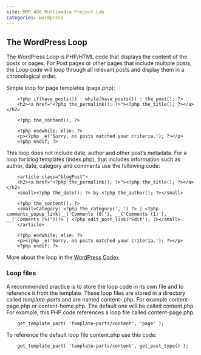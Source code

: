 ```yaml
---
site: MMP 460 Multimedia Project Lab
categories: wordpress 
---
```


## The WordPress Loop

The WordPress *Loop* is PHP/HTML code that displays the content of the posts or pages. For Post pages or other pages that include multiple posts, the Loop code will loop through all relevant posts and display them in a chronological order.

Simple loop for page templates (page.php):

        <?php if(have_posts()) : while(have_posts()) : the_post(); ?>
        <h2><a href="<?php the_permalink(); ?>"><?php the_title(); ?></a></h2>

        <?php the_content(); ?>

        <?php endwhile; else: ?>
        <p><?php _e('Sorry, no posts matched your criteria.'); ?></p>
        <?php endif; ?>

This loop does not include date, author and other post’s metadata. For a loop for blog templates (index.php), that includes information such as author, date, category and comments use the following code:

<?php if(have_posts()) : while(have_posts()) : the_post(); ?>

        <article class="blogPost">
        <h2><a href="<?php the_permalink(); ?>"><?php the_title(); ?></a></h2>
        <small><?php the_date(); ?> by <?php the_author(); ?></small>

        <?php the_content(); ?>
        <small>Category: <?php the_category(', ') ?> | <?php comments_popup_link(__('Comments (0)'), __('Comments (1)'), __('Comments (%)'))?> | <?php edit_post_link('Edit'); ?></small>
        </article>

        <?php endwhile; else: ?>
        <p><?php _e('Sorry, no posts matched your criteria.'); ?></p>
        <?php endif; ?>

More about the loop in the [WordPress Codex](http://codex.wordpress.org/The_Loop).

### Loop files

A recommended practice is to store the loop code in its own file and to reference it from the template. These loop files are stored in a directory called *template-parts* and are named content-.php. For example content-page.php or content-home.php. The default one will be called content.php. For example, this PHP code references a loop file called content-page.php.

        get_template_part( 'template-parts/content', 'page' ); 
        
To reference the default loop file content.php use this code:

        get_template_part( 'template-parts/content', get_post_type() );

